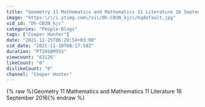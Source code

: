 ```yaml
---
title: "Geometry 11 Mathematics and Mathematics 11 Literature 16 September 2016"
image: "https:\/\/i.ytimg.com\/vi\/Dh-CB3N_kjc\/hqdefault.jpg"
vid_id: "Dh-CB3N_kjc"
categories: "People-Blogs"
tags: ["Cooper Hunter"]
date: "2021-11-25T06:29:54+03:00"
vid_date: "2021-11-10T08:17:58Z"
duration: "PT1H18M55S"
viewcount: "63126"
likeCount: "0"
dislikeCount: "0"
channel: "Cooper Hunter"
---
```

{% raw %}Geometry 11 Mathematics and Mathematics 11 Literature 16 September 2016{% endraw %}
